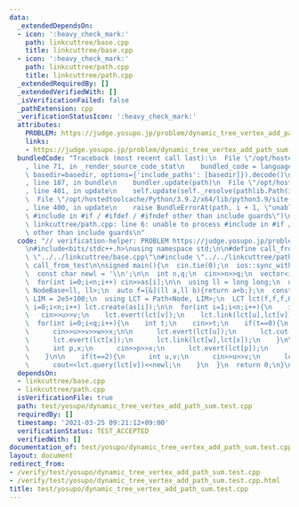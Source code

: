 ```yaml
---
data:
  _extendedDependsOn:
  - icon: ':heavy_check_mark:'
    path: linkcuttree/base.cpp
    title: linkcuttree/base.cpp
  - icon: ':heavy_check_mark:'
    path: linkcuttree/path.cpp
    title: linkcuttree/path.cpp
  _extendedRequiredBy: []
  _extendedVerifiedWith: []
  _isVerificationFailed: false
  _pathExtension: cpp
  _verificationStatusIcon: ':heavy_check_mark:'
  attributes:
    PROBLEM: https://judge.yosupo.jp/problem/dynamic_tree_vertex_add_path_sum
    links:
    - https://judge.yosupo.jp/problem/dynamic_tree_vertex_add_path_sum
  bundledCode: "Traceback (most recent call last):\n  File \"/opt/hostedtoolcache/Python/3.9.2/x64/lib/python3.9/site-packages/onlinejudge_verify/documentation/build.py\"\
    , line 71, in _render_source_code_stat\n    bundled_code = language.bundle(stat.path,\
    \ basedir=basedir, options={'include_paths': [basedir]}).decode()\n  File \"/opt/hostedtoolcache/Python/3.9.2/x64/lib/python3.9/site-packages/onlinejudge_verify/languages/cplusplus.py\"\
    , line 187, in bundle\n    bundler.update(path)\n  File \"/opt/hostedtoolcache/Python/3.9.2/x64/lib/python3.9/site-packages/onlinejudge_verify/languages/cplusplus_bundle.py\"\
    , line 401, in update\n    self.update(self._resolve(pathlib.Path(included), included_from=path))\n\
    \  File \"/opt/hostedtoolcache/Python/3.9.2/x64/lib/python3.9/site-packages/onlinejudge_verify/languages/cplusplus_bundle.py\"\
    , line 400, in update\n    raise BundleErrorAt(path, i + 1, \"unable to process\
    \ #include in #if / #ifdef / #ifndef other than include guards\")\nonlinejudge_verify.languages.cplusplus_bundle.BundleErrorAt:\
    \ linkcuttree/path.cpp: line 6: unable to process #include in #if / #ifdef / #ifndef\
    \ other than include guards\n"
  code: "// verification-helper: PROBLEM https://judge.yosupo.jp/problem/dynamic_tree_vertex_add_path_sum\n\
    \n#include<bits/stdc++.h>\nusing namespace std;\n\n#define call_from_test\n#include\
    \ \"../../linkcuttree/base.cpp\"\n#include \"../../linkcuttree/path.cpp\"\n#undef\
    \ call_from_test\n\nsigned main(){\n  cin.tie(0);\n  ios::sync_with_stdio(0);\n\
    \  const char newl = '\\n';\n\n  int n,q;\n  cin>>n>>q;\n  vector<int> as(n);\n\
    \  for(int i=0;i<n;i++) cin>>as[i];\n\n  using ll = long long;\n  using Node =\
    \ NodeBase<ll, ll>;\n  auto f=[&](ll a,ll b){return a+b;};\n  constexpr size_t\
    \ LIM = 2e5+100;\n  using LCT = Path<Node, LIM>;\n  LCT lct(f,f,f,0);\n\n  for(int\
    \ i=0;i<n;i++) lct.create(as[i]);\n\n  for(int i=1;i<n;i++){\n    int u,v;\n \
    \   cin>>u>>v;\n    lct.evert(lct[v]);\n    lct.link(lct[u],lct[v]);\n  }\n\n\
    \  for(int i=0;i<q;i++){\n    int t;\n    cin>>t;\n    if(t==0){\n      int u,v,w,x;\n\
    \      cin>>u>>v>>w>>x;\n\n      lct.evert(lct[u]);\n      lct.cut(lct[v]);\n\n\
    \      lct.evert(lct[x]);\n      lct.link(lct[w],lct[x]);\n    }\n\n    if(t==1){\n\
    \      int p,x;\n      cin>>p>>x;\n      lct.evert(lct[p]);\n      lct.update(lct[p],x);\n\
    \    }\n\n    if(t==2){\n      int u,v;\n      cin>>u>>v;\n      lct.evert(lct[u]);\n\
    \      cout<<lct.query(lct[v])<<newl;\n    }\n  }\n  return 0;\n}\n"
  dependsOn:
  - linkcuttree/base.cpp
  - linkcuttree/path.cpp
  isVerificationFile: true
  path: test/yosupo/dynamic_tree_vertex_add_path_sum.test.cpp
  requiredBy: []
  timestamp: '2021-03-25 09:21:12+09:00'
  verificationStatus: TEST_ACCEPTED
  verifiedWith: []
documentation_of: test/yosupo/dynamic_tree_vertex_add_path_sum.test.cpp
layout: document
redirect_from:
- /verify/test/yosupo/dynamic_tree_vertex_add_path_sum.test.cpp
- /verify/test/yosupo/dynamic_tree_vertex_add_path_sum.test.cpp.html
title: test/yosupo/dynamic_tree_vertex_add_path_sum.test.cpp
---
```

